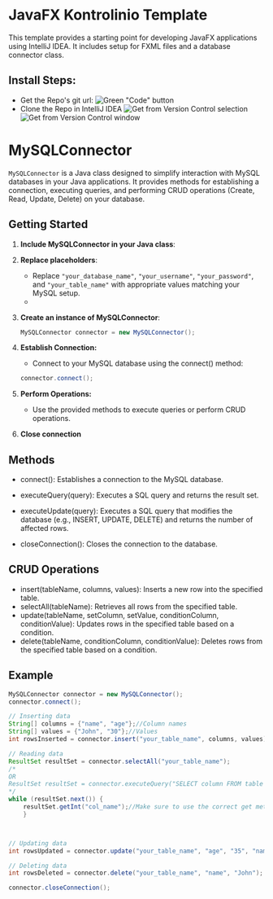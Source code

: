 # JavaFX Kontrolinio Template
This template provides a starting point for developing JavaFX applications using IntelliJ IDEA. It includes setup for FXML files and a database connector class.

## Install Steps:

- Get the Repo's git url:
	![Green "Code" button](https://i.ibb.co/s6KrzMz/image.png)
- Clone the Repo in IntelliJ IDEA
	![Get from Version Control selection](https://i.ibb.co/MfpbBYj/image.png)
	![Get from Version Control window](https://i.ibb.co/5kdFwTZ/image.png)

# MySQLConnector

`MySQLConnector` is a Java class designed to simplify interaction with MySQL databases in your Java applications. It provides methods for establishing a connection, executing queries, and performing CRUD operations (Create, Read, Update, Delete) on your database.

## Getting Started

1. **Include MySQLConnector in your Java class**: 

2. **Replace placeholders**:
   - Replace `"your_database_name"`, `"your_username"`, `"your_password"`, and `"your_table_name"` with appropriate values matching your MySQL setup.
   - 
3. **Create an instance of MySQLConnector**:
   ```java
   MySQLConnector connector = new MySQLConnector();
   ```

4. **Establish Connection:**
	- Connect to your MySQL database using the connect() method:
	```java  
	connector.connect();  
	```
5. **Perform Operations:**
	 - Use the provided methods to execute queries or perform CRUD operations.

6. **Close connection**

## Methods
- connect(): Establishes a connection to the MySQL database.

- executeQuery(query): Executes a SQL query and returns the result set.

- executeUpdate(query): Executes a SQL query that modifies the database (e.g., INSERT, UPDATE, DELETE) and returns the number of affected rows.

- closeConnection(): Closes the connection to the database.

## CRUD Operations
- insert(tableName, columns, values): Inserts a new row into the specified table.
- selectAll(tableName): Retrieves all rows from the specified table.
- update(tableName, setColumn, setValue, conditionColumn, conditionValue): Updates rows in the specified table based on a condition.
- delete(tableName, conditionColumn, conditionValue): Deletes rows from the specified table based on a condition.

## Example

```java  
MySQLConnector connector = new MySQLConnector();
connector.connect();

// Inserting data
String[] columns = {"name", "age"};//Column names
String[] values = {"John", "30"};//Values
int rowsInserted = connector.insert("your_table_name", columns, values);

// Reading data
ResultSet resultSet = connector.selectAll("your_table_name");
/*
OR
ResultSet resultSet = connector.executeQuery("SELECT column FROM table WHERE yada_yada");
*/
while (resultSet.next()) {
    resultSet.getInt("col_name");//Make sure to use the correct get method the data you want to access
    }



// Updating data
int rowsUpdated = connector.update("your_table_name", "age", "35", "name", "John");

// Deleting data
int rowsDeleted = connector.delete("your_table_name", "name", "John");

connector.closeConnection();  
```